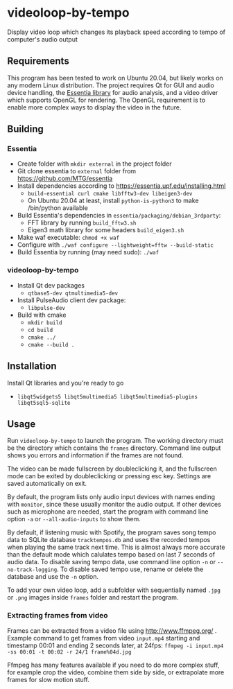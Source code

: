 # videoloop-by-tempo
Display video loop which changes its playback speed according to tempo of computer's audio output

## Requirements
This program has been tested to work on Ubuntu 20.04, but likely works on any modern Linux distribution. The project requires Qt for GUI and audio device handling, the <a href=https://essentia.upf.edu>Essentia library</a> for audio analysis, and a video driver which supports OpenGL for rendering. The OpenGL requirement is to enable more complex ways to display the video in the future.

## Building

### Essentia
- Create folder with `mkdir external` in the project folder
- Git clone essentia to `external` folder from https://github.com/MTG/essentia
- Install dependencies according to https://essentia.upf.edu/installing.html
    - `build-essential curl cmake libfftw3-dev libeigen3-dev`
    - On Ubuntu 20.04 at least, install `python-is-python3` to make /bin/python available
- Build Essentia's dependencies in `essentia/packaging/debian_3rdparty`:
    - FFT library by running `build_fftw3.sh`
    - Eigen3 math library for some headers `build_eigen3.sh`
- Make waf executable: `chmod +x waf`
- Configure with `./waf configure --lightweight=fftw --build-static`
- Build Essentia by running (may need sudo): `./waf` 

### videoloop-by-tempo
- Install Qt dev packages
    - `qtbase5-dev qtmultimedia5-dev`
- Install PulseAudio client dev package:
    - `libpulse-dev`
- Build with cmake
    - `mkdir build`
    - `cd build`
    - `cmake ../`
    - `cmake --build .`


## Installation
Install Qt libraries and you're ready to go
- `libqt5widgets5 libqt5multimedia5 libqt5multimedia5-plugins libqt5sql5-sqlite`

## Usage
Run `videoloop-by-tempo` to launch the program. The working directory must be the directory which contains the `frames` directory. Command line output shows you errors and information if the frames are not found.

The video can be made fullscreen by doubleclicking it, and the fullscreen mode can be exited by doubleclicking or pressing esc key. Settings are saved automatically on exit.

By default, the program lists only audio input devices with names ending with `monitor`, since these usually monitor the audio output. If other devices such as microphone are needed, start the program with command line option `-a` or `--all-audio-inputs` to show them.

By default, if listening music with Spotify, the program saves song tempo data to SQLite database `tracktempos.db` and uses the recorded tempos when playing the same track next time. This is almost always more accurate than the default mode which calulates tempo based on last 7 seconds of audio data. To disable saving tempo data, use command line option `-n` or `--no-track-logging`. To disable saved tempo use, rename or delete the database and use the `-n` option.

To add your own video loop, add a subfolder with sequentially named `.jpg` or `.png` images inside `frames` folder and restart the program. 

### Extracting frames from video
Frames can be extracted from a video file using http://www.ffmpeg.org/ . Example command to get frames from video `input.mp4` starting and timestamp 00:01 and ending 2 seconds later, at 24fps: `ffmpeg -i input.mp4 -ss 00:01 -t 00:02 -r 24/1 frame%04d.jpg`

Ffmpeg has many features available if you need to do more complex stuff, for example crop the video, combine them side by side, or extrapolate more frames for slow motion stuff.